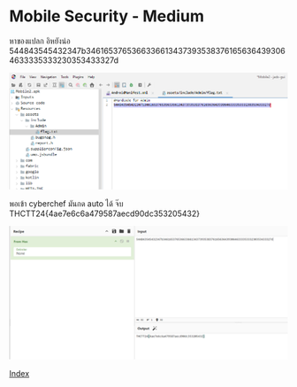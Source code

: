 # Mobile Security - Medium

หาของแปลก อิหยังน่อ 544843545432347b34616537653663366134373935383761656364393064633335333230353433327d

![alt](1.png)

พอเข้า cyberchef มันกด auto ได้ จ๊บ THCTT24{4ae7e6c6a479587aecd90dc353205432}

![alt](2.png)

[Index](../)

